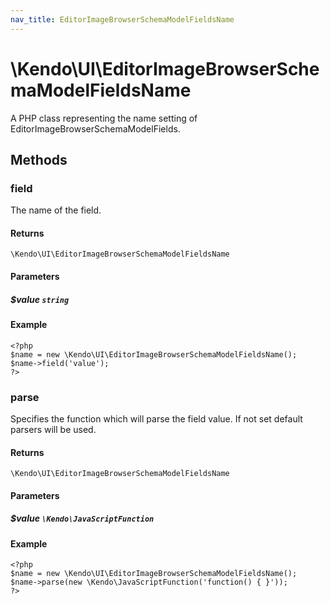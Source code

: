 ```yaml
---
nav_title: EditorImageBrowserSchemaModelFieldsName
---
```


# \Kendo\UI\EditorImageBrowserSchemaModelFieldsName

A PHP class representing the name setting of EditorImageBrowserSchemaModelFields.


## Methods

### field
The name of the field.

#### Returns
`\Kendo\UI\EditorImageBrowserSchemaModelFieldsName`

#### Parameters

##### $value `string`



#### Example 
    <?php
    $name = new \Kendo\UI\EditorImageBrowserSchemaModelFieldsName();
    $name->field('value');
    ?>

### parse
Specifies the function which will parse the field value. If not set default parsers will be used.

#### Returns
`\Kendo\UI\EditorImageBrowserSchemaModelFieldsName`

#### Parameters

##### $value `\Kendo\JavaScriptFunction`



#### Example 
    <?php
    $name = new \Kendo\UI\EditorImageBrowserSchemaModelFieldsName();
    $name->parse(new \Kendo\JavaScriptFunction('function() { }'));
    ?>

